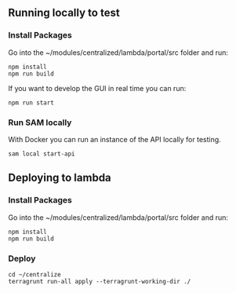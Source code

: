 ## Running locally to test

### Install Packages
Go into the ~/modules/centralized/lambda/portal/src folder and run:
```
npm install
npm run build
```

If you want to develop the GUI in real time you can run:
```
npm run start
```

### Run SAM locally
With Docker you can run an instance of the API locally for testing.
```
sam local start-api
```

## Deploying to lambda

### Install Packages
Go into the ~/modules/centralized/lambda/portal/src folder and run:
```
npm install
npm run build
```

### Deploy
```
cd ~/centralize
terragrunt run-all apply --terragrunt-working-dir ./
```

